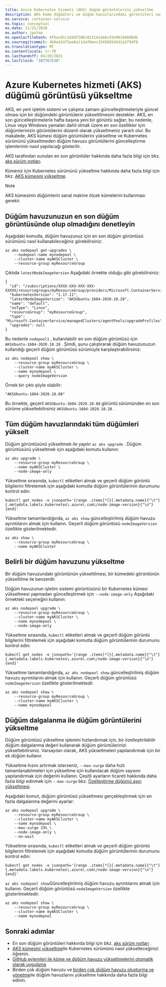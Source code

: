 ```yaml
---
title: Azure Kubernetes hizmeti (AKS) düğüm görüntülerini yükseltme
description: AKS küme düğümleri ve düğüm havuzlarındaki görüntüleri nasıl yükselteceğinizi öğrenin.
ms.service: container-service
ms.topic: conceptual
ms.date: 11/25/2020
ms.author: jpalma
ms.openlocfilehash: 4f6ac01c1d4df288c823142abbc93e981048d8db
ms.sourcegitcommit: 4b0e424f5aa8a11daf0eec32456854542a2f5df0
ms.translationtype: MT
ms.contentlocale: tr-TR
ms.lasthandoff: 04/20/2021
ms.locfileid: "107767538"
---
```

# <a name="azure-kubernetes-service-aks-node-image-upgrade"></a>Azure Kubernetes hizmeti (AKS) düğümü görüntüsü yükseltme

AKS, en yeni işletim sistemi ve çalışma zamanı güncelleştirmeleriyle güncel olması için bir düğümdeki görüntülerin yükseltilmesini destekler. AKS, en son güncelleştirmelerle hafta başına yeni bir görüntü sağlar; bu nedenle, Linux veya Windows yamaları dahil olmak üzere en son özellikler için düğümlerinizin görüntülerini düzenli olarak yükseltmeniz yararlı olur. Bu makalede, AKS kümesi düğüm görüntülerini yükseltme ve Kubernetes sürümünü yükseltmeden düğüm havuzu görüntülerini güncelleştirme işlemlerinin nasıl yapılacağı gösterilir.

AKS tarafından sunulan en son görüntüler hakkında daha fazla bilgi için bkz. [aks sürüm notları](https://github.com/Azure/AKS/releases).

Kümeniz için Kubernetes sürümünü yükseltme hakkında daha fazla bilgi için bkz. [AKS kümesini yükseltme][upgrade-cluster].

> [!NOTE]
> AKS kümesinin düğümlerin sanal makine ölçek kümelerini kullanması gerekir.

## <a name="check-if-your-node-pool-is-on-the-latest-node-image"></a>Düğüm havuzunuzun en son düğüm görüntüsünde olup olmadığını denetleyin

Aşağıdaki komutla, düğüm havuzunuz için en son düğüm görüntüsü sürümünü nasıl kullanabileceğiniz görebilirsiniz: 

```azurecli
az aks nodepool get-upgrades \
    --nodepool-name mynodepool \
    --cluster-name myAKSCluster \
    --resource-group myResourceGroup
```

Çıktıda `latestNodeImageVersion` Aşağıdaki örnekte olduğu gibi görebilirsiniz:

```output
{
  "id": "/subscriptions/XXXX-XXX-XXX-XXX-XXXXX/resourcegroups/myResourceGroup/providers/Microsoft.ContainerService/managedClusters/myAKSCluster/agentPools/nodepool1/upgradeProfiles/default",
  "kubernetesVersion": "1.17.11",
  "latestNodeImageVersion": "AKSUbuntu-1604-2020.10.28",
  "name": "default",
  "osType": "Linux",
  "resourceGroup": "myResourceGroup",
  "type": "Microsoft.ContainerService/managedClusters/agentPools/upgradeProfiles",
  "upgrades": null
}
```

Bu nedenle `nodepool1` , kullanılabilir en son düğüm görüntüsü için `AKSUbuntu-1604-2020.10.28` . Şimdi, şunu çalıştırarak düğüm havuzunuzun kullandığı geçerli düğüm görüntüsü sürümüyle karşılaştırabilirsiniz:

```azurecli
az aks nodepool show \
    --resource-group myResourceGroup \
    --cluster-name myAKSCluster \
    --name mynodepool \
    --query nodeImageVersion
```

Örnek bir çıktı şöyle olabilir:

```output
"AKSUbuntu-1604-2020.10.08"
```

Bu örnekte, geçerli `AKSUbuntu-1604-2020.10.08` görüntü sürümünden en son sürüme yükseltebilirsiniz `AKSUbuntu-1604-2020.10.28` . 

## <a name="upgrade-all-nodes-in-all-node-pools"></a>Tüm düğüm havuzlarındaki tüm düğümleri yükselt

Düğüm görüntüsünü yükseltmek ile yapılır `az aks upgrade` . Düğüm görüntüsünü yükseltmek için aşağıdaki komutu kullanın:

```azurecli
az aks upgrade \
    --resource-group myResourceGroup \
    --name myAKSCluster \
    --node-image-only
```

Yükseltme sırasında, `kubectl` etiketleri almak ve geçerli düğüm görüntü bilgilerini filtrelemek için aşağıdaki komutla düğüm görüntülerinin durumunu kontrol edin:

```azurecli
kubectl get nodes -o jsonpath='{range .items[*]}{.metadata.name}{"\t"}{.metadata.labels.kubernetes\.azure\.com\/node-image-version}{"\n"}{end}'
```

Yükseltme tamamlandığında, `az aks show` güncelleştirilmiş düğüm havuzu ayrıntılarını almak için kullanın. Geçerli düğüm görüntüsü `nodeImageVersion` özellikte gösterilmektedir.

```azurecli
az aks show \
    --resource-group myResourceGroup \
    --name myAKSCluster
```

## <a name="upgrade-a-specific-node-pool"></a>Belirli bir düğüm havuzunu yükseltme

Bir düğüm havuzundaki görüntünün yükseltilmesi, bir kümedeki görüntünün yükseltilme ile benzerdir.

Düğüm havuzunun işletim sistemi görüntüsünü bir Kubernetes kümesi yükseltmesi yapmadan güncelleştirmek için `--node-image-only` Aşağıdaki örnekteki seçeneğini kullanın:

```azurecli
az aks nodepool upgrade \
    --resource-group myResourceGroup \
    --cluster-name myAKSCluster \
    --name mynodepool \
    --node-image-only
```

Yükseltme sırasında, `kubectl` etiketleri almak ve geçerli düğüm görüntü bilgilerini filtrelemek için aşağıdaki komutla düğüm görüntülerinin durumunu kontrol edin:

```azurecli
kubectl get nodes -o jsonpath='{range .items[*]}{.metadata.name}{"\t"}{.metadata.labels.kubernetes\.azure\.com\/node-image-version}{"\n"}{end}'
```

Yükseltme tamamlandığında, `az aks nodepool show` güncelleştirilmiş düğüm havuzu ayrıntılarını almak için kullanın. Geçerli düğüm görüntüsü `nodeImageVersion` özellikte gösterilmektedir.

```azurecli
az aks nodepool show \
    --resource-group myResourceGroup \
    --cluster-name myAKSCluster \
    --name mynodepool
```

## <a name="upgrade-node-images-with-node-surge"></a>Düğüm dalgalanma ile düğüm görüntülerini yükseltme

Düğüm görüntüsü yükseltme işlemini hızlandırmak için, bir özelleştirilebilir düğüm dalgalanma değeri kullanarak düğüm görüntülerinizi yükseltebilirsiniz. Varsayılan olarak, AKS yükseltmeleri yapılandırmak için bir ek düğüm kullanır.

Yükseltme hızını artırmak isterseniz, `--max-surge` daha hızlı tamamlanabilmeleri için yükseltme için kullanılacak düğüm sayısını yapılandırmak için değerini kullanın. Çeşitli ayarların ticareti hakkında daha fazla bilgi edinmek için `--max-surge` bkz. [Özelleştirme düğümü aşırı yükseltmesi][max-surge].

Aşağıdaki komut, düğüm görüntüsü yükseltmesi gerçekleştirmek için en fazla dalgalanma değerini ayarlar:

```azurecli
az aks nodepool upgrade \
    --resource-group myResourceGroup \
    --cluster-name myAKSCluster \
    --name mynodepool \
    --max-surge 33% \
    --node-image-only \
    --no-wait
```

Yükseltme sırasında, `kubectl` etiketleri almak ve geçerli düğüm görüntü bilgilerini filtrelemek için aşağıdaki komutla düğüm görüntülerinin durumunu kontrol edin:

```azurecli
kubectl get nodes -o jsonpath='{range .items[*]}{.metadata.name}{"\t"}{.metadata.labels.kubernetes\.azure\.com\/node-image-version}{"\n"}{end}'
```

`az aks nodepool show`Güncelleştirilmiş düğüm havuzu ayrıntılarını almak için kullanın. Geçerli düğüm görüntüsü `nodeImageVersion` özellikte gösterilmektedir.

```azurecli
az aks nodepool show \
    --resource-group myResourceGroup \
    --cluster-name myAKSCluster \
    --name mynodepool
```

## <a name="next-steps"></a>Sonraki adımlar

- En son düğüm görüntüleri hakkında bilgi için bkz. [aks sürüm notları](https://github.com/Azure/AKS/releases) .
- [AKS kümesini yükseltme][upgrade-cluster]Ile Kubernetes sürümünü nasıl yükselteceğinizi öğrenin.
- [GitHub eylemleri ile küme ve düğüm havuzu yükseltmelerini otomatik olarak uygulama][github-schedule]
- Birden çok düğüm havuzu ve [birden çok düğüm havuzu oluşturma ve yönetme][use-multiple-node-pools]ile düğüm havuzlarını yükseltme hakkında daha fazla bilgi edinin.

<!-- LINKS - internal -->
[upgrade-cluster]: upgrade-cluster.md
[github-schedule]: node-upgrade-github-actions.md
[use-multiple-node-pools]: use-multiple-node-pools.md
[max-surge]: upgrade-cluster.md#customize-node-surge-upgrade
[az-extension-add]: /cli/azure/extension#az_extension_add
[az-extension-update]: /cli/azure/extension#az_extension_update

